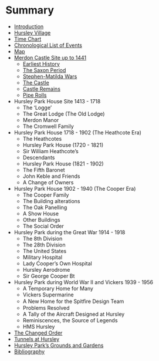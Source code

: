 # Summary

* [Introduction](README.md)
* [Hursley Village](hursley-village.md)
* [Time Chart](time-chart.md)
* [Chronological List of Events](events.md)
* [Map](map.md)
* [Merdon Castle Site up to 1441](merdon-castle/README.md)
   * [Earliest History](merdon-castle/earliest-history.md)
   * [The Saxon Period](merdon-castle/saxon-period.md)
   * [Stephen-Matilda Wars](merdon-castle/stephen-matilda-wars.md)
   * [The Castle](merdon-castle/the-castle.md)
   * [Castle Remains](merdon-castle/castle-remains.md)
   * [Pipe Rolls](merdon-castle/pipe-rolls.md)
* Hursley Park House Site 1413 - 1718
   * The ‘Logge’
   * The Great Lodge (The Old Lodge)
   * Merdon Manor
   * The Cromwell Family
* Hursley Park House 1718 - 1902 (The Heathcote Era)
   * The Heathcotes
   * Hursley Park House (1720 - 1821)
   * Sir William Heathcote’s
   * Descendants
   * Hursley Park House (1821 - 1902)
   * The Fifth Baronet
   * John Keble and Friends
   * A Change of Owners
* Hursley Park House 1902 - 1940 (The Cooper Era)
   * The Cooper Family
   * The Building alterations
   * The Oak Panelling
   * A Show House
   * Other Buildings
   * The Social Order
* Hursley Park during the Great War 1914 - 1918
   * The 8th Division
   * The 28th Division
   * The United States
   * Military Hospital
   * Lady Cooper’s Own Hospital
   * Hursley Aerodrome
   * Sir George Cooper Bt
* Hursley Park during World War II and Vickers 1939 - 1956
   * A Temporary Home for Many
   * Vickers Supermarine
   * A New Home for the Spitﬁre Design Team
   * Problems Resolved
   * A Tally of the Aircraft Designed at Hursley
   * Reminiscences, the Source of Legends
   * HMS Hursley
* [The Changed Order](changed-ordermd.md)
* [Tunnels at Hursley](tunnels.md)
* [Hursley Park’s Grounds and Gardens](gardens.md)
* [Bibliography](bibliography.md)

